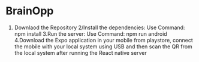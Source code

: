 # BrainOpp
1. Downlaod the Repository
2/Install the dependencies: 
Use Command: npm install
3.Run the server:
Use Command: npm run android
4.Download the Expo application in your mobile from playstore, connect the mobile with your local system using USB and then scan the QR from the local system after running the React native server

